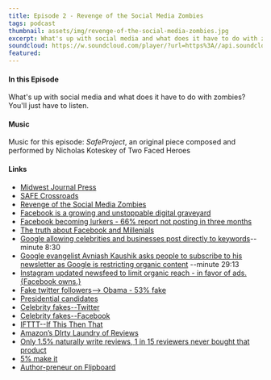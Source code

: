 ```yaml
---
title: Episode 2 - Revenge of the Social Media Zombies
tags: podcast
thumbnail: assets/img/revenge-of-the-social-media-zombies.jpg
excerpt: What's up with social media and what does it have to do with zombies? You'll just have to listen.
soundcloud: https://w.soundcloud.com/player/?url=https%3A//api.soundcloud.com/tracks/256950129
featured:
---
```


#### In this Episode

What's up with social media and what does it have to do with zombies? You'll just have to listen.

#### Music

Music for this episode: *SafeProject*, an original piece composed and performed by Nicholas Koteskey of Two Faced Heroes

#### Links

- [Midwest Journal Press](http://selfhelpbook.midwestjournalpress.com/)
- [SAFE Crossroads](https://safecrossroads.net)
- [Revenge of the Social Media Zombies](http://livesensical.com/podcast/selling-books-online/revenge-social-media-zombies/)
- [Facebook is a growing and unstoppable digital graveyard](http://www.bbc.com/future/story/20160313-the-unstoppable-rise-of-the-facebook-dead)
- [Facebook becoming lurkers - 66% report not posting in three months](http://contentmarketinginstitute.com/2015/11/content-creation-facebook-podcast/)
- [The truth about Facebook and Millenials](http://www.entrepreneur.com/article/246777)
- [Google allowing celebrities and businesses post directly to keywords](http://contentmarketinginstitute.com/2016/03/social-media-content-podcast/)--minute 8:30
- [Google evangelist Avniash Kaushik asks people to subscribe to his newsletter as Google is restricting organic content](http://contentmarketinginstitute.com/2016/03/social-media-content-podcast/) --minute 29:13
- [Instagram updated newsfeed to limit organic reach - in favor of ads. {Facebook owns.}](http://techcrunch.com/2016/03/20/the-death-of-instagram-for-brands/?ncid=rss)
- [Fake twitter followers--> Obama - 53% fake](http://www.breitbart.com/big-government/2013/09/24/53-of-obama-twitter-followers-are-fake-accounts/)
- [Presidential candidates](http://www.vocativ.com/news/239402/which-presidential-candidates-have-the-most-fake-twitter-followers/)
- [Celebrity fakes--Twitter](http://gizmodo.com/5994621/which-celebrities-have-the-most-fake-twitter-followers)
- [Celebrity fakes--Facebook](http://www.businessinsider.com/celebrities-with-the-most-fake-facebook-likes-2012-9)
- [IFTTT--If This Then That](https://ifttt.com/)
- [Amazon’s DIrty Laundry of Reviews](https://gigaom.com/2011/06/24/419-what-shoppers-dont-realize-about-amazons-reviews/)
- [Only 1.5% naturally write reviews, 1 in 15 reviewers never bought that product](http://nautil.us/issue/12/feedback/one-percenters-control-online-reviews)
- [5% make it](http://livesensical.com/podcast/live-sensical/revenge-bucket-crabs-become-follow/)
- [Author-preneur on Flipboard](https://flipboard.com/@robertworst2015/author-preneur-55nhr5lqy)
